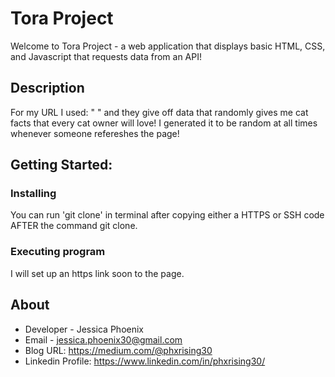 # Tora Project

Welcome to Tora Project - a web application that displays basic HTML, CSS, and Javascript that requests data from an API!

## Description

For my URL I used: " " and they give off data that randomly gives me cat facts that every cat owner will love! I generated it to be random at all times whenever someone refereshes the page!

## Getting Started:

### Installing

You can run 'git clone' in terminal after copying either a HTTPS or SSH code AFTER the command git clone. 

### Executing program

I will set up an https link soon to the page. 


## About

* Developer - Jessica Phoenix
* Email - jessica.phoenix30@gmail.com 
* Blog URL: https://medium.com/@phxrising30
* Linkedin Profile: https://www.linkedin.com/in/phxrising30/

